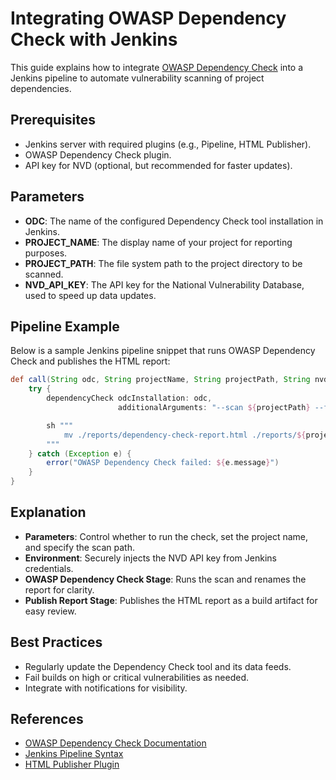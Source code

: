 # Integrating OWASP Dependency Check with Jenkins

This guide explains how to integrate [OWASP Dependency Check](https://owasp.org/www-project-dependency-check/) into a Jenkins pipeline to automate vulnerability scanning of project dependencies.

## Prerequisites

- Jenkins server with required plugins (e.g., Pipeline, HTML Publisher).
- OWASP Dependency Check plugin.
- API key for NVD (optional, but recommended for faster updates).

## Parameters
- **ODC**: The name of the configured Dependency Check tool installation in Jenkins.
- **PROJECT_NAME**: The display name of your project for reporting purposes.
- **PROJECT_PATH**: The file system path to the project directory to be scanned.
- **NVD_API_KEY**: The API key for the National Vulnerability Database, used to speed up data updates.

## Pipeline Example

Below is a sample Jenkins pipeline snippet that runs OWASP Dependency Check and publishes the HTML report:

```groovy
def call(String odc, String projectName, String projectPath, String nvdApiKey) {
    try {
        dependencyCheck odcInstallation: odc,
                        additionalArguments: "--scan ${projectPath} --format HTML --out ./reports --nvdApiKey ${nvdApiKey}"

        sh """
            mv ./reports/dependency-check-report.html ./reports/${projectName}-report.html
        """
    } catch (Exception e) {
        error("OWASP Dependency Check failed: ${e.message}")
    }
} 
```

## Explanation

- **Parameters**: Control whether to run the check, set the project name, and specify the scan path.
- **Environment**: Securely injects the NVD API key from Jenkins credentials.
- **OWASP Dependency Check Stage**: Runs the scan and renames the report for clarity.
- **Publish Report Stage**: Publishes the HTML report as a build artifact for easy review.

## Best Practices

- Regularly update the Dependency Check tool and its data feeds.
- Fail builds on high or critical vulnerabilities as needed.
- Integrate with notifications for visibility.

## References

- [OWASP Dependency Check Documentation](https://jeremylong.github.io/DependencyCheck/)
- [Jenkins Pipeline Syntax](https://www.jenkins.io/doc/book/pipeline/syntax/)
- [HTML Publisher Plugin](https://plugins.jenkins.io/htmlpublisher/)
